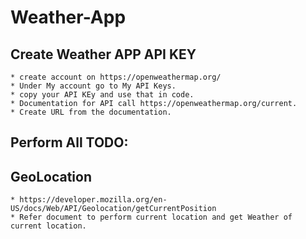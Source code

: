 # Weather-App
## Create Weather APP API KEY
    * create account on https://openweathermap.org/
    * Under My account go to My API Keys.
    * copy your API KEy and use that in code.
    * Documentation for API call https://openweathermap.org/current.
    * Create URL from the documentation.
## Perform All TODO:
##  GeoLocation
    * https://developer.mozilla.org/en-US/docs/Web/API/Geolocation/getCurrentPosition
    * Refer document to perform current location and get Weather of current location. 